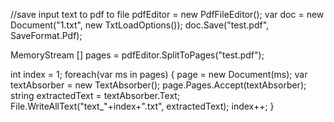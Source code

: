 
//save input text to pdf to file
pdfEditor = new PdfFileEditor();
var doc = new Document("1.txt", new TxtLoadOptions());
doc.Save("test.pdf", SaveFormat.Pdf);

MemoryStream [] pages = pdfEditor.SplitToPages("test.pdf");

int index = 1;
foreach(var ms in pages)
{
    page = new Document(ms);
    var textAbsorber = new TextAbsorber();
    page.Pages.Accept(textAbsorber);
    string extractedText = textAbsorber.Text;
    File.WriteAllText("text_"+index+".txt", extractedText);
    index++;
}
